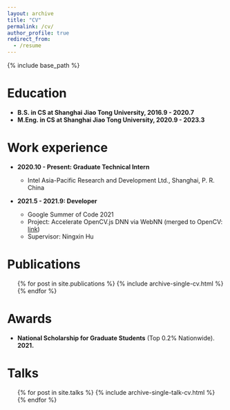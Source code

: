 ```yaml
---
layout: archive
title: "CV"
permalink: /cv/
author_profile: true
redirect_from:
  - /resume
---
```


{% include base_path %}

Education
======
* **B.S. in CS at Shanghai Jiao Tong University, 2016.9 - 2020.7**
* **M.Eng. in CS at Shanghai Jiao Tong University, 2020.9 - 2023.3**
<!-- * Ph.D in Version Control Theory, GitHub University, 2018 (expected) -->

Work experience
======
<!-- * Summer 2015: Research Assistant
  * Github University
  * Duties included: Tagging issues
  * Supervisor: Professor Git

* Fall 2015: Research Assistant
  * Github University
  * Duties included: Merging pull requests
  * Supervisor: Professor Hub -->

* **2020.10 - Present: Graduate Technical Intern**
  * Intel Asia-Pacific Research and Development Ltd., Shanghai, P. R. China

* **2021.5 - 2021.9: Developer**
  * Google Summer of Code 2021
  * Project: Accelerate OpenCV.js DNN via WebNN (merged to OpenCV: [link](https://github.com/opencv/opencv/pull/20406))
  * Supervisor: Ningxin Hu

Publications
======
  <ul>{% for post in site.publications %}
    {% include archive-single-cv.html %}
  {% endfor %}</ul>

Awards
======
* **National Scholarship for Graduate Students** (Top 0.2% Nationwide). **2021.**

Talks
======
  <ul>{% for post in site.talks %}
    {% include archive-single-talk-cv.html %}
  {% endfor %}</ul>
  
<!-- Teaching
======
  <ul>{% for post in site.teaching %}
    {% include archive-single-cv.html %}
  {% endfor %}</ul>
  
Service and leadership
======
* Currently signed in to 43 different slack teams -->
